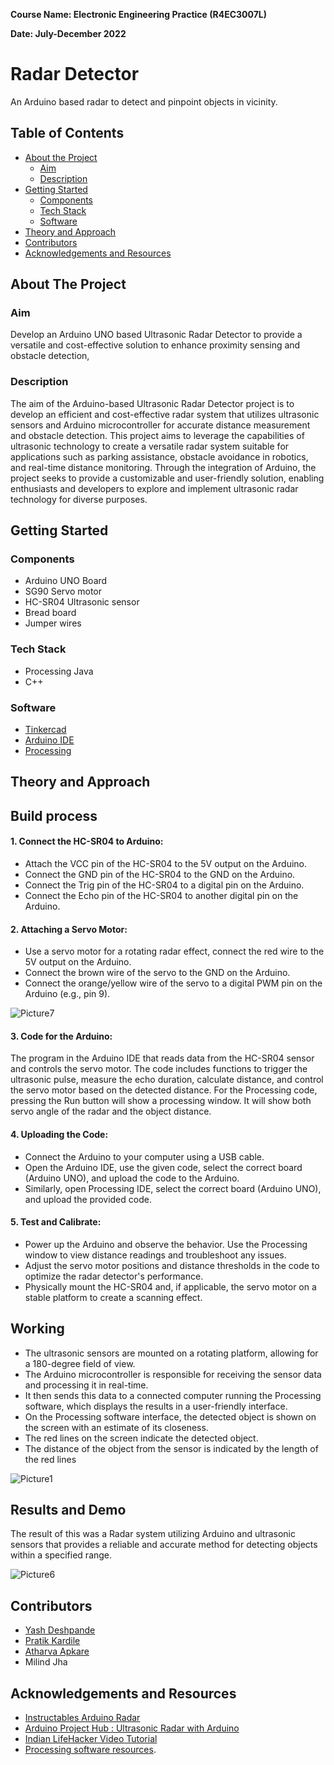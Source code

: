 **Course Name: Electronic Engineering Practice (R4EC3007L)**

**Date: July-December 2022**


# Radar Detector

An Arduino based radar to detect and pinpoint objects in vicinity.

## Table of Contents

- [About the Project](#about-the-project)
    - [Aim](#aim)
    - [Description](#description)
- [Getting Started](#getting-started)
    - [Components](#components)
    - [Tech Stack](#tech-stack)
    - [Software](#software)
- [Theory and Approach](#theory-and-approach)
- [Contributors](#contributors)
- [Acknowledgements and Resources](#acknowledgements-and-resources)

## About The Project

### Aim

Develop an Arduino UNO based Ultrasonic Radar Detector to provide a versatile and cost-effective solution to enhance proximity sensing and obstacle detection, 

### Description
The aim of the Arduino-based Ultrasonic Radar Detector project is to develop an efficient and cost-effective radar system that utilizes ultrasonic sensors and Arduino microcontroller for accurate distance measurement and obstacle detection. This project aims to leverage the capabilities of ultrasonic technology to create a versatile radar system suitable for applications such as parking assistance, obstacle avoidance in robotics, and real-time distance monitoring. Through the integration of Arduino, the project seeks to provide a customizable and user-friendly solution, enabling enthusiasts and developers to explore and implement ultrasonic radar technology for diverse purposes.


## Getting Started

### Components

- Arduino UNO Board 
- SG90 Servo motor 
- HC-SR04 Ultrasonic sensor
- Bread board
- Jumper wires

### Tech Stack
- Processing Java
- C++

### Software
- [Tinkercad](https://www.tinkercad.com/)  
- [Arduino IDE](https://www.arduino.cc/en/main/software)
- [Processing](https://processing.org/download/support.html)

## Theory and Approach

## Build process

#### 1. Connect the HC-SR04 to Arduino:

- Attach the VCC pin of the HC-SR04 to the 5V output on the Arduino.
- Connect the GND pin of the HC-SR04 to the GND on the Arduino.
- Connect the Trig pin of the HC-SR04 to a digital pin on the Arduino.
- Connect the Echo pin of the HC-SR04 to another digital pin on the Arduino.

####  2. Attaching a Servo Motor:

- Use a servo motor for a rotating radar effect, connect the red wire to the 5V output on the Arduino.
- Connect the brown wire of the servo to the GND on the Arduino.
- Connect the orange/yellow wire of the servo to a digital PWM pin on the Arduino (e.g., pin 9).

![Picture7](https://github.com/Yash-Desh/Radar-Detector/assets/84829056/b9be3416-bfde-499d-8212-655d1a2b6be9)


#### 3. Code for the Arduino:

The program in the Arduino IDE that reads data from the HC-SR04 sensor and controls the servo motor. The code includes functions to trigger the ultrasonic pulse, measure the echo duration, calculate distance, and control the servo motor based on the detected distance.
For the Processing code, pressing the Run button will show a processing window. It will show both servo angle of the radar and the object distance.

#### 4. Uploading the Code:

- Connect the Arduino to your computer using a USB cable.
- Open the Arduino IDE, use the given code, select the correct board (Arduino UNO), and upload the code to the Arduino.
- Similarly, open Processing IDE, select the correct board (Arduino UNO), and upload the provided code.

#### 5. Test and Calibrate:

- Power up the Arduino and observe the behavior. Use the Processing window to view distance readings and troubleshoot any issues.
- Adjust the servo motor positions and distance thresholds in the code to optimize the radar detector's performance.
- Physically mount the HC-SR04 and, if applicable, the servo motor on a stable platform to create a scanning effect.

## Working

-	The ultrasonic sensors are mounted on a rotating platform, allowing for a 180-degree field of view. 
-	The Arduino microcontroller is responsible for receiving the sensor data and processing it in real-time. 
-	It then sends this data to a connected computer running the Processing software, which displays the results in a user-friendly interface.
-	On the Processing software interface, the detected object is shown on the screen with an estimate of its closeness.
-	The red lines on the screen indicate the detected object.
-	The distance of the object from the sensor is indicated by the length of the red lines

![Picture1](https://github.com/Yash-Desh/Radar-Detector/assets/84829056/571a6572-3815-44c5-810f-0bcf3e03477c)




## Results and Demo
The result of this was a Radar system utilizing Arduino and ultrasonic sensors that provides a reliable and accurate method for detecting objects within a specified range.

![Picture6](https://github.com/Yash-Desh/Radar-Detector/assets/84829056/065e71ba-7d0b-417a-9402-ea673f7de36b)



## Contributors

- [Yash Deshpande](https://github.com/yashLM705)
- [Pratik Kardile](https://github.com/Aerophile-320)
- [Atharva Apkare](https://github.com/atharvaapkare)
- Milind Jha

## Acknowledgements and Resources

- [Instructables Arduino Radar](https://www.instructables.com/Arduino-Radar-1/l)
- [Arduino Project Hub : Ultrasonic Radar with Arduino](https://projecthub.arduino.cc/nimishac/ultrasonic-radar-with-arduino-19baa3)
- [Indian LifeHacker Video Tutorial](https://youtu.be/JvmIutmQd9U?si=GWHuDyaTuALvH80Y)
- [ Processing software resources](https://py.processing.org/reference/).
